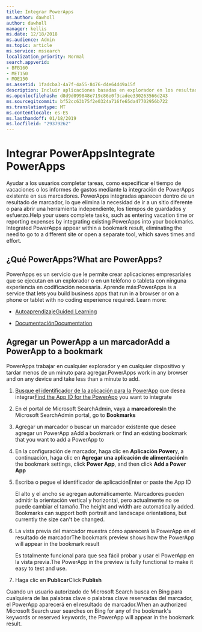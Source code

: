 ```yaml
---
title: Integrar PowerApps
ms.author: dawholl
author: dawholl
manager: kellis
ms.date: 12/18/2018
ms.audience: Admin
ms.topic: article
ms.service: mssearch
localization_priority: Normal
search.appverid:
- BFB160
- MET150
- MOE150
ms.assetid: 1fadcba3-4a7f-4a55-8476-d4e64d49a15f
description: Incluir aplicaciones basadas en explorador en los resultados de marcadores para Microsoft Search
ms.openlocfilehash: d8d9d099848e719c86e0f3cadee330263566d243
ms.sourcegitcommit: bf52cc63b75f2e0324a716fe65da47702956b722
ms.translationtype: MT
ms.contentlocale: es-ES
ms.lasthandoff: 01/18/2019
ms.locfileid: "29379262"
---
```

# <a name="integrate-powerapps"></a><span data-ttu-id="46d8b-103">Integrar PowerApps</span><span class="sxs-lookup"><span data-stu-id="46d8b-103">Integrate PowerApps</span></span>

<span data-ttu-id="46d8b-p101">Ayudar a los usuarios completar tareas, como especificar el tiempo de vacaciones o los informes de gastos mediante la integración de PowerApps existente en sus marcadores. PowerApps integradas aparecen dentro de un resultado de marcador, lo que elimina la necesidad de ir a un sitio diferente o para abrir una herramienta independiente, los tiempos de guardados y esfuerzo.</span><span class="sxs-lookup"><span data-stu-id="46d8b-p101">Help your users complete tasks, such as entering vacation time or reporting expenses by integrating existing PowerApps into your bookmarks. Integrated PowerApps appear within a bookmark result, eliminating the need to go to a different site or open a separate tool, which saves times and effort.</span></span>
  
## <a name="what-are-powerapps"></a><span data-ttu-id="46d8b-106">¿Qué PowerApps?</span><span class="sxs-lookup"><span data-stu-id="46d8b-106">What are PowerApps?</span></span>

<span data-ttu-id="46d8b-p102">PowerApps es un servicio que le permite crear aplicaciones empresariales que se ejecutan en un explorador o en un teléfono o tableta con ninguna experiencia en codificación necesaria. Aprende más:</span><span class="sxs-lookup"><span data-stu-id="46d8b-p102">PowerApps is a service that lets you build business apps that run in a browser or on a phone or tablet with no coding experience required. Learn more:</span></span>
  
- [<span data-ttu-id="46d8b-109">Autoaprendizaje</span><span class="sxs-lookup"><span data-stu-id="46d8b-109">Guided Learning</span></span>](https://docs.microsoft.com/en-us/learn/browse/?products=powerapps)
    
- [<span data-ttu-id="46d8b-110">Documentación</span><span class="sxs-lookup"><span data-stu-id="46d8b-110">Documentation</span></span>](https://docs.microsoft.com/en-us/powerapps/)
    
## <a name="add-a-powerapp-to-a-bookmark"></a><span data-ttu-id="46d8b-111">Agregar un PowerApp a un marcador</span><span class="sxs-lookup"><span data-stu-id="46d8b-111">Add a PowerApp to a bookmark</span></span>

<span data-ttu-id="46d8b-112">PowerApps trabajar en cualquier explorador y en cualquier dispositivo y tardar menos de un minuto para agregar.</span><span class="sxs-lookup"><span data-stu-id="46d8b-112">PowerApps work in any browser and on any device and take less than a minute to add.</span></span>
  
1. <span data-ttu-id="46d8b-113">[Busque el identificador de la aplicación para la PowerApp](https://docs.microsoft.com/en-us/powerapps/maker/canvas-apps/get-sessionid#get-an-app-id) que desea integrar</span><span class="sxs-lookup"><span data-stu-id="46d8b-113">[Find the App ID for the PowerApp](https://docs.microsoft.com/en-us/powerapps/maker/canvas-apps/get-sessionid#get-an-app-id) you want to integrate</span></span> 
    
2. <span data-ttu-id="46d8b-114">En el portal de Microsoft SearchAdmin, vaya a **marcadores**</span><span class="sxs-lookup"><span data-stu-id="46d8b-114">In the Microsoft SearchAdmin portal, go to **Bookmarks**</span></span>
    
3. <span data-ttu-id="46d8b-115">Agregar un marcador o buscar un marcador existente que desee agregar un PowerApp a</span><span class="sxs-lookup"><span data-stu-id="46d8b-115">Add a bookmark or find an existing bookmark that you want to add a PowerApp to</span></span>
    
4. <span data-ttu-id="46d8b-116">En la configuración de marcador, haga clic en **Aplicación Power**y, a continuación, haga clic en **Agregar una aplicación de alimentación**</span><span class="sxs-lookup"><span data-stu-id="46d8b-116">In the bookmark settings, click **Power App**, and then click **Add a Power App**</span></span>
    
5. <span data-ttu-id="46d8b-117">Escriba o pegue el identificador de aplicación</span><span class="sxs-lookup"><span data-stu-id="46d8b-117">Enter or paste the App ID</span></span>
    
    <span data-ttu-id="46d8b-p103">El alto y el ancho se agregan automáticamente. Marcadores pueden admitir la orientación vertical y horizontal, pero actualmente no se puede cambiar el tamaño.</span><span class="sxs-lookup"><span data-stu-id="46d8b-p103">The height and width are automatically added. Bookmarks can support both portrait and landscape orientations, but currently the size can't be changed.</span></span>
    
6. <span data-ttu-id="46d8b-120">La vista previa del marcador muestra cómo aparecerá la PowerApp en el resultado de marcador</span><span class="sxs-lookup"><span data-stu-id="46d8b-120">The bookmark preview shows how the PowerApp will appear in the bookmark result</span></span>
    
    <span data-ttu-id="46d8b-121">Es totalmente funcional para que sea fácil probar y usar el PowerApp en la vista previa.</span><span class="sxs-lookup"><span data-stu-id="46d8b-121">The PowerApp in the preview is fully functional to make it easy to test and use.</span></span>
    
7. <span data-ttu-id="46d8b-122">Haga clic en **Publicar**</span><span class="sxs-lookup"><span data-stu-id="46d8b-122">Click **Publish**</span></span>
    
<span data-ttu-id="46d8b-123">Cuando un usuario autorizado de Microsoft Search busca en Bing para cualquiera de las palabras clave o palabras clave reservadas del marcador, el PowerApp aparecerá en el resultado de marcador.</span><span class="sxs-lookup"><span data-stu-id="46d8b-123">When an authorized Microsoft Search user searches on Bing for any of the bookmark's keywords or reserved keywords, the PowerApp will appear in the bookmark result.</span></span>

  

